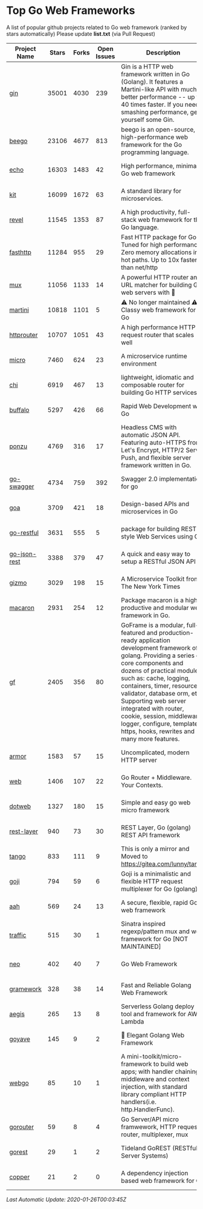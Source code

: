 # Top Go Web Frameworks
A list of popular github projects related to Go web framework (ranked by stars automatically)
Please update **list.txt** (via Pull Request)

| Project Name | Stars | Forks | Open Issues | Description | Last Commit |
| ------------ | ----- | ----- | ----------- | ----------- | ----------- |
| [gin](https://github.com/gin-gonic/gin) | 35001 | 4030 | 239 | Gin is a HTTP web framework written in Go (Golang). It features a Martini-like API with much better performance -- up to 40 times faster. If you need smashing performance, get yourself some Gin. | 2020-01-22 23:54:08 |
| [beego](https://github.com/astaxie/beego) | 23106 | 4677 | 813 | beego is an open-source, high-performance web framework for the Go programming language. | 2019-11-29 10:43:02 |
| [echo](https://github.com/labstack/echo) | 16303 | 1483 | 42 | High performance, minimalist Go web framework | 2020-01-25 17:48:53 |
| [kit](https://github.com/go-kit/kit) | 16099 | 1672 | 63 | A standard library for microservices. | 2020-01-12 18:53:14 |
| [revel](https://github.com/revel/revel) | 11545 | 1353 | 87 | A high productivity, full-stack web framework for the Go language. | 2018-10-30 13:23:52 |
| [fasthttp](https://github.com/valyala/fasthttp) | 11284 | 955 | 29 | Fast HTTP package for Go. Tuned for high performance. Zero memory allocations in hot paths. Up to 10x faster than net/http | 2020-01-23 17:30:36 |
| [mux](https://github.com/gorilla/mux) | 11056 | 1133 | 14 | A powerful HTTP router and URL matcher for building Go web servers with 🦍 | 2020-01-12 19:17:43 |
| [martini](https://github.com/go-martini/martini) | 10818 | 1101 | 5 | ⚠️ No longer maintained ⚠️  Classy web framework for Go | 2017-01-21 21:58:54 |
| [httprouter](https://github.com/julienschmidt/httprouter) | 10707 | 1051 | 43 | A high performance HTTP request router that scales well | 2020-01-14 09:48:04 |
| [micro](https://github.com/micro/micro) | 7460 | 624 | 23 | A microservice runtime environment | 2020-01-24 21:08:03 |
| [chi](https://github.com/go-chi/chi) | 6919 | 467 | 13 | lightweight, idiomatic and composable router for building Go HTTP services | 2020-01-22 16:32:13 |
| [buffalo](https://github.com/gobuffalo/buffalo) | 5297 | 426 | 66 | Rapid Web Development w/ Go | 2020-01-19 16:25:02 |
| [ponzu](https://github.com/ponzu-cms/ponzu) | 4769 | 316 | 17 | Headless CMS with automatic JSON API. Featuring auto-HTTPS from Let's Encrypt, HTTP/2 Server Push, and flexible server framework written in Go. | 2020-01-02 00:14:32 |
| [go-swagger](https://github.com/go-swagger/go-swagger) | 4734 | 759 | 392 | Swagger 2.0 implementation for go | 2020-01-14 14:04:14 |
| [goa](https://github.com/goadesign/goa) | 3709 | 421 | 18 | Design-based APIs and microservices in Go | 2020-01-25 22:57:42 |
| [go-restful](https://github.com/emicklei/go-restful) | 3631 | 555 | 5 | package for building REST-style Web Services using Go | 2020-01-12 16:16:05 |
| [go-json-rest](https://github.com/ant0ine/go-json-rest) | 3388 | 379 | 47 | A quick and easy way to setup a RESTful JSON API | 2017-09-13 04:12:08 |
| [gizmo](https://github.com/nytimes/gizmo) | 3029 | 198 | 15 | A Microservice Toolkit from The New York Times | 2019-12-20 17:17:13 |
| [macaron](https://github.com/go-macaron/macaron) | 2931 | 254 | 12 | Package macaron is a high productive and modular web framework in Go. | 2019-10-19 23:13:54 |
| [gf](https://github.com/gogf/gf) | 2405 | 356 | 80 | GoFrame is a modular, full-featured and production-ready application development framework of golang. Providing a series of core components and dozens of practical modules, such as: cache, logging, containers, timer, resource, validator, database orm, etc. Supporting web server integrated with router, cookie, session, middleware, logger, configure, template, https, hooks, rewrites and many more features.  | 2020-01-23 07:04:12 |
| [armor](https://github.com/labstack/armor) | 1583 | 57 | 15 | Uncomplicated, modern HTTP server | 2019-08-03 18:10:09 |
| [web](https://github.com/gocraft/web) | 1406 | 107 | 22 | Go Router + Middleware. Your Contexts. | 2019-02-07 15:06:52 |
| [dotweb](https://github.com/devfeel/dotweb) | 1327 | 180 | 15 | Simple and easy go web micro framework | 2019-12-01 08:01:18 |
| [rest-layer](https://github.com/rs/rest-layer) | 940 | 73 | 30 | REST Layer, Go (golang) REST API framework | 2019-12-05 10:17:11 |
| [tango](https://github.com/lunny/tango) | 833 | 111 | 9 | This is only a mirror and Moved to https://gitea.com/lunny/tango | 2019-05-17 03:31:10 |
| [goji](https://github.com/goji/goji) | 794 | 59 | 6 | Goji is a minimalistic and flexible HTTP request multiplexer for Go (golang) | 2019-01-26 23:58:29 |
| [aah](https://github.com/go-aah/aah) | 569 | 24 | 13 | A secure, flexible, rapid Go web framework | 2019-10-12 08:09:30 |
| [traffic](https://github.com/gravityblast/traffic) | 515 | 30 | 1 | Sinatra inspired regexp/pattern mux and web framework for Go [NOT MAINTAINED] | 2015-11-26 21:31:07 |
| [neo](https://github.com/ivpusic/neo) | 402 | 40 | 7 | Go Web Framework | 2017-08-14 23:54:31 |
| [gramework](https://github.com/gramework/gramework) | 328 | 38 | 14 | Fast and Reliable Golang Web Framework | 2020-01-21 17:51:59 |
| [aegis](https://github.com/tmaiaroto/aegis) | 265 | 13 | 8 | Serverless Golang deploy tool and framework for AWS Lambda | 2019-07-28 17:59:41 |
| [goyave](https://github.com/System-Glitch/goyave) | 145 | 9 | 2 | :pear: Elegant Golang Web Framework | 2020-01-15 09:54:40 |
| [webgo](https://github.com/bnkamalesh/webgo) | 85 | 10 | 1 | A mini-toolkit/micro-framework to build web apps; with handler chaining, middleware and context injection, with standard library compliant HTTP handlers(i.e. http.HandlerFunc). | 2020-01-24 12:53:57 |
| [gorouter](https://github.com/vardius/gorouter) | 59 | 8 | 4 | Go Server/API micro framwework, HTTP request router, multiplexer, mux | 2020-01-16 08:32:39 |
| [gorest](https://github.com/tideland/gorest) | 29 | 1 | 2 | Tideland GoREST (RESTful Server Systems) | 2017-11-10 13:00:37 |
| [copper](https://github.com/tusharsoni/copper) | 21 | 2 | 0 | A dependency injection based web framework for Go | 2019-08-26 23:39:11 |

*Last Automatic Update: 2020-01-26T00:03:45Z*